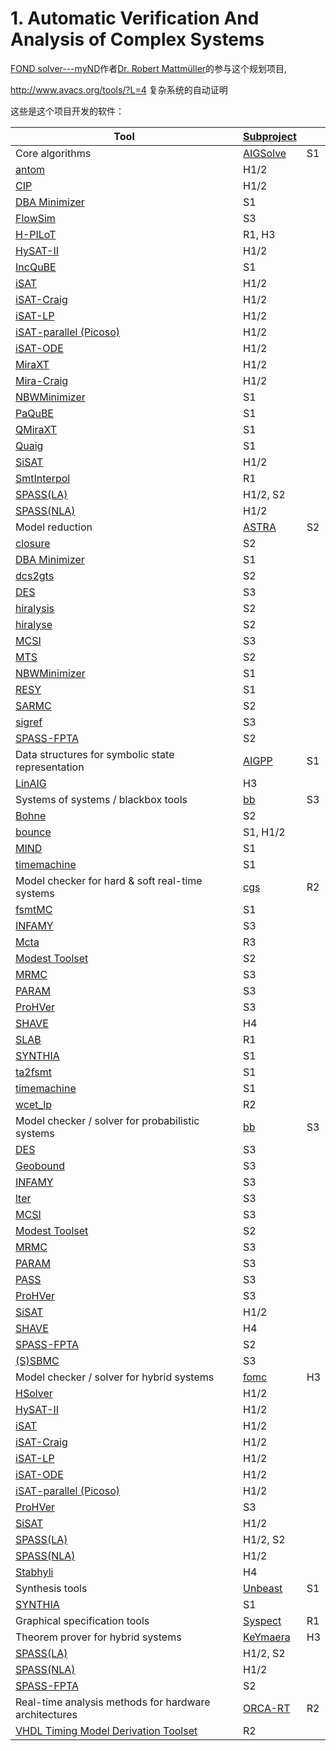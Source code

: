 












# 1. Automatic Verification And Analysis of Complex Systems



[FOND solver---myND](https://github.com/JackyCSer/MyNDPlanner)作者[Dr. Robert Mattmüller](https://gki.informatik.uni-freiburg.de/~mattmuel/)的参与这个规划项目,


http://www.avacs.org/tools/?L=4 复杂系统的自动证明

这些是这个项目开发的软件：

| Tool                                                         | [Subproject](http://www.avacs.org/tools/tools)  |      |
| ------------------------------------------------------------ | ----------------------------------------------- | ---- |
| Core algorithms                                              | [AIGSolve](http://www.avacs.org/tools/aigsolve) | S1   |
| [antom](http://www.avacs.org/tools/antom)                    | H1/2                                            |      |
| [CIP](http://www.avacs.org/tools/cip)                        | H1/2                                            |      |
| [DBA Minimizer](http://www.avacs.org/tools/dbaminimizer)     | S1                                              |      |
| [FlowSim](http://www.avacs.org/tools/flowsim)                | S3                                              |      |
| [H-PILoT](http://www.avacs.org/tools/hpilot)                 | R1, H3                                          |      |
| [HySAT-II](http://www.avacs.org/tools/hysat)                 | H1/2                                            |      |
| [IncQuBE](http://www.avacs.org/tools/incqube)                | S1                                              |      |
| [iSAT](http://www.avacs.org/tools/isat)                      | H1/2                                            |      |
| [iSAT-Craig](http://www.avacs.org/tools/isatcraig)           | H1/2                                            |      |
| [iSAT-LP](http://www.avacs.org/tools/isatlp)                 | H1/2                                            |      |
| [iSAT-parallel (Picoso)](http://www.avacs.org/tools/isatparallel) | H1/2                                            |      |
| [iSAT-ODE](http://www.avacs.org/tools/isatode)               | H1/2                                            |      |
| [MiraXT](http://www.avacs.org/tools/miraxt)                  | H1/2                                            |      |
| [Mira-Craig](http://www.avacs.org/tools/miracraig)           | H1/2                                            |      |
| [NBWMinimizer](http://www.avacs.org/tools/nbwminimizer)      | S1                                              |      |
| [PaQuBE](http://www.avacs.org/tools/paqube)                  | S1                                              |      |
| [QMiraXT](http://www.avacs.org/tools/qmiraxt)                | S1                                              |      |
| [Quaig](http://www.avacs.org/tools/quaig)                    | S1                                              |      |
| [SiSAT](http://www.avacs.org/tools/sisat)                    | H1/2                                            |      |
| [SmtInterpol](http://www.avacs.org/tools/smtinterpol)        | R1                                              |      |
| [SPASS(LA)](http://www.avacs.org/tools/spassla)              | H1/2, S2                                        |      |
| [SPASS(NLA)](http://www.avacs.org/tools/spassnla)            | H1/2                                            |      |
| Model reduction                                              | [ASTRA](http://www.avacs.org/tools/astra)       | S2   |
| [closure](http://www.avacs.org/tools/closure)                | S2                                              |      |
| [DBA Minimizer](http://www.avacs.org/tools/dbaminimizer)     | S1                                              |      |
| [dcs2gts](http://www.avacs.org/tools/dcs2gts)                | S2                                              |      |
| [DES](http://www.avacs.org/tools/des)                        | S3                                              |      |
| [hiralysis](http://www.avacs.org/tools/hiralysis)            | S2                                              |      |
| [hiralyse](http://www.avacs.org/tools/hiralyse)              | S2                                              |      |
| [MCSI](http://www.avacs.org/tools/mcsi)                      | S3                                              |      |
| [MTS](http://www.avacs.org/tools/mts)                        | S2                                              |      |
| [NBWMinimizer](http://www.avacs.org/tools/nbwminimizer)      | S1                                              |      |
| [RESY](http://www.avacs.org/tools/resy)                      | S1                                              |      |
| [SARMC](http://www.avacs.org/tools/sarmc)                    | S2                                              |      |
| [sigref](http://www.avacs.org/tools/sigref)                  | S3                                              |      |
| [SPASS-FPTA](http://www.avacs.org/tools/spassfpta)           | S2                                              |      |
| Data structures for symbolic state representation            | [AIGPP](http://www.avacs.org/tools/aigpp)       | S1   |
| [LinAIG](http://www.avacs.org/tools/linaig)                  | H3                                              |      |
| Systems of systems / blackbox tools                          | [bb](http://www.avacs.org/tools/bb)             | S3   |
| [Bohne](http://www.avacs.org/tools/bohne)                    | S2                                              |      |
| [bounce](http://www.avacs.org/tools/bounce)                  | S1, H1/2                                        |      |
| [MIND](http://www.avacs.org/tools/mind)                      | S1                                              |      |
| [timemachine](http://www.avacs.org/tools/timemachine)        | S1                                              |      |
| Model checker for hard & soft real-time systems              | [cgs](http://www.avacs.org/tools/cgs)           | R2   |
| [fsmtMC](http://www.avacs.org/tools/fsmtmc)                  | S1                                              |      |
| [INFAMY](http://www.avacs.org/tools/infamy)                  | S3                                              |      |
| [Mcta](http://www.avacs.org/tools/mcta)                      | R3                                              |      |
| [Modest Toolset](http://www.avacs.org/tools/modest)          | S2                                              |      |
| [MRMC](http://www.avacs.org/tools/mrmc)                      | S3                                              |      |
| [PARAM](http://www.avacs.org/tools/param)                    | S3                                              |      |
| [ProHVer](http://www.avacs.org/tools/prohver)                | S3                                              |      |
| [SHAVE](http://www.avacs.org/tools/shave)                    | H4                                              |      |
| [SLAB](http://www.avacs.org/tools/slab)                      | R1                                              |      |
| [SYNTHIA](http://www.avacs.org/tools/synthia)                | S1                                              |      |
| [ta2fsmt](http://www.avacs.org/tools/ta2fsmt)                | S1                                              |      |
| [timemachine](http://www.avacs.org/tools/timemachine)        | S1                                              |      |
| [wcet_lp](http://www.avacs.org/tools/wcetlp)                 | R2                                              |      |
| Model checker / solver for probabilistic systems             | [bb](http://www.avacs.org/tools/bb)             | S3   |
| [DES](http://www.avacs.org/tools/des)                        | S3                                              |      |
| [Geobound](http://www.avacs.org/tools/geobound)              | S3                                              |      |
| [INFAMY](http://www.avacs.org/tools/infamy)                  | S3                                              |      |
| [lter](http://www.avacs.org/tools/lter)                      | S3                                              |      |
| [MCSI](http://www.avacs.org/tools/mcsi)                      | S3                                              |      |
| [Modest Toolset](http://www.avacs.org/tools/modest)          | S2                                              |      |
| [MRMC](http://www.avacs.org/tools/mrmc)                      | S3                                              |      |
| [PARAM](http://www.avacs.org/tools/param)                    | S3                                              |      |
| [PASS](http://www.avacs.org/tools/pass)                      | S3                                              |      |
| [ProHVer](http://www.avacs.org/tools/prohver)                | S3                                              |      |
| [SiSAT](http://www.avacs.org/tools/sisat)                    | H1/2                                            |      |
| [SHAVE](http://www.avacs.org/tools/shave)                    | H4                                              |      |
| [SPASS-FPTA](http://www.avacs.org/tools/spassfpta)           | S2                                              |      |
| [(S)SBMC](http://www.avacs.org/tools/sbmc)                   | S3                                              |      |
| Model checker / solver for hybrid systems                    | [fomc](http://www.avacs.org/tools/fomc)         | H3   |
| [HSolver](http://www.avacs.org/tools/hsolver)                | H1/2                                            |      |
| [HySAT-II](http://www.avacs.org/tools/hysat)                 | H1/2                                            |      |
| [iSAT](http://www.avacs.org/tools/isat)                      | H1/2                                            |      |
| [iSAT-Craig](http://www.avacs.org/tools/isatcraig)           | H1/2                                            |      |
| [iSAT-LP](http://www.avacs.org/tools/isatlp)                 | H1/2                                            |      |
| [iSAT-ODE](http://www.avacs.org/tools/isatode)               | H1/2                                            |      |
| [iSAT-parallel (Picoso)](http://www.avacs.org/tools/isatparallel) | H1/2                                            |      |
| [ProHVer](http://www.avacs.org/tools/prohver)                | S3                                              |      |
| [SiSAT](http://www.avacs.org/tools/sisat)                    | H1/2                                            |      |
| [SPASS(LA)](http://www.avacs.org/tools/spassla)              | H1/2, S2                                        |      |
| [SPASS(NLA)](http://www.avacs.org/tools/spassnla)            | H1/2                                            |      |
| [Stabhyli](http://www.avacs.org/tools/stabhyli)              | H4                                              |      |
| Synthesis tools                                              | [Unbeast](http://www.avacs.org/tools/unbeast)   | S1   |
| [SYNTHIA](http://www.avacs.org/tools/synthia)                | S1                                              |      |
| Graphical specification tools                                | [Syspect](http://www.avacs.org/tools/syspect)   | R1   |
| Theorem prover for hybrid systems                            | [KeYmaera](http://www.avacs.org/tools/keymaera) | H3   |
| [SPASS(LA)](http://www.avacs.org/tools/spassla)              | H1/2, S2                                        |      |
| [SPASS(NLA)](http://www.avacs.org/tools/spassnla)            | H1/2                                            |      |
| [SPASS-FPTA](http://www.avacs.org/tools/spassfpta)           | S2                                              |      |
| Real-time analysis methods for hardware architectures        | [ORCA-RT](http://www.avacs.org/tools/orcart)    | R2   |
| [VHDL Timing Model Derivation Toolset](http://www.avacs.org/tools/vhdltoolset) | R2                                              |      |



















